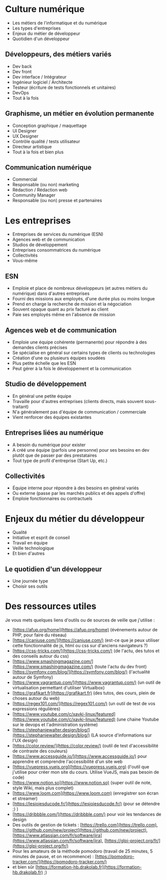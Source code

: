 # Culture numérique

- Les métiers de l'informatique et du numérique
- Les types d'entreprises
- Enjeux du métier de développeur
- Quotidien d'un développeur

## Développeurs, des métiers variés

- Dev back
- Dev front
- Dev interface / Intégrateur
- Ingénieur logiciel / Architecte
- Testeur (écriture de tests fonctionnels et unitaires)
- DevOps
- Tout à la fois

## Graphisme, un métier en évolution permanente

- Conception graphique / maquettage
- UI Designer
- UX Designer
- Contrôle qualité / tests utilisateur
- Directeur artistique
- Tout à la fois et bien plus

## Communication numérique

- Commercial
- Responsable (ou non) marketing
- Rédaction / Rédaction web
- Community Manager
- Responsable (ou non) presse et partenaires

# Les entreprises

- Entreprises de services du numérique (ESN)
- Agences web et de communication
- Studios de développement
- Entreprises consommatrices du numérique
- Collectivités
- Vous-même

## ESN

- Emploie et place de nombreux développeurs (et autres métiers du numérique) dans d'autres entreprises
- Fourni des missions aux employés, d'une durée plus ou moins longue
- Prend en charge la recherche de mission et la négociation
- Souvent opaque quant au prix facturé au client
- Paie ses employés même en l'absence de mission

## Agences web et de communication

- Emploie une équipe cohérente (permanente) pour répondre à des demandes clients précises
- Se spécialise en général sur certains types de clients ou technologies
- Création d'une ou plusieurs équipes soudées
- Plus petite échelle que les ESN
- Peut gérer à la fois le développement et la communication

## Studio de développement

- En général une petite équipe
- Travaille pour d'autres entreprises (clients directs, mais souvent sous-traitant)
- N'a généralement pas d'équipe de communication / commerciale
- Vient renforcer des équipes existantes

## Entreprises liées au numérique

- A besoin du numérique pour exister
- A créé une équipe (parfois une personne) pour ses besoins en dev plutôt que de passer par des prestataires
- Tout type de profil d'entreprise (Start Up, etc.)

## Collectivités

- Équipe interne pour répondre à des besoins en général variés
- Ou externe (passe par les marchés publics et des appels d'offre)
- Emploie fonctionnaires ou contractuels

# Enjeux du métier du développeur

- Qualité
- Initiative et esprit de conseil
- Travail en équipe
- Veille technologique
- Et bien d'autres

## Le quotidien d'un développeur

- Une journée type
- Choisir ses outils

# Des ressources utiles 

Je vous mets quelques liens d'outils ou de sources de veille que j'utilise : 
- [https://afup.org/home](https://afup.org/home) (événements autour de PHP, pour faire du réseau)
- [https://caniuse.com/](https://caniuse.com/) (est-ce que je peux utiliser cette fonctionnalité de js, html ou css sur d'anciens navigateurs ?)
- [https://css-tricks.com/](https://css-tricks.com/) (de l'actu, des tutos et des conseils autour du css)
- [https://www.smashingmagazine.com/](https://www.smashingmagazine.com/) (toute l'actu du dev front)
- [https://symfony.com/blog/](https://symfony.com/blog/) (l'actualité autour de Symfony)
- [https://www.vagrantup.com/](https://www.vagrantup.com/) (un outil de virtualisation permettant d'utiliser Virtualbox)
- [https://grafikart.fr](https://grafikart.fr) (des tutos, des cours, plein de choses autour du web)
- [https://regex101.com/](https://regex101.com/) (un outil de test de vos expressions régulières)
- [https://www.youtube.com/c/xavki-linux/featured](https://www.youtube.com/c/xavki-linux/featured) (une chaine Youtube sur le devops et l'administration système)
- [https://stephaniewalter.design/blog/](https://stephaniewalter.design/blog/) (LA source d'informations sur l'UX design)
- [https://color.review/](https://color.review/) (outil de test d'accessibilité de contraste des couleurs)
- [https://www.accessguide.io/](https://www.accessguide.io/) pour apprendre et comprendre l'accessibilité d'un site web
- [https://vuepress.vuejs.org](https://vuepress.vuejs.org) (l'outil que j'utilise pour créer mon site du cours. Utilise VueJS, mais pas besoin de code)
- [https://www.notion.so](https://www.notion.so) (super outil de note, style Wiki, mais plus complet)
- [https://www.loom.com](https://www.loom.com) (enregistrer son écran et streamer)
- [https://lesjoiesducode.fr/](https://lesjoiesducode.fr/) (pour se détendre ;) )
- [https://dribbble.com/](https://dribbble.com/) pour voir les tendances de design
- Des outils de gestion de tickets : [https://trello.com](https://trello.com), [https://github.com/new/project](https://github.com/new/project), [https://www.atlassian.com/fr/software/jira](https://www.atlassian.com/fr/software/jira), [https://glpi-project.org/fr/](https://glpi-project.org/fr/)
- Pour les amateurs de la méthode pomodoro (travail de 25 minutes, 5 minutes de pause, et on recommence) : [https://pomodoro-tracker.com/](https://pomodoro-tracker.com/)
- et bien sûr [https://formation-hb.drakolab.fr](https://formation-hb.drakolab.fr) ;)
